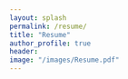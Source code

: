 ```yaml
---
layout: splash
permalink: /resume/
title: "Resume"
author_profile: true
header:
image: "/images/Resume.pdf"
---
```

